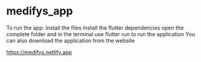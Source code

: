 # medifys_app
To run the app:
Install the files
Install the flutter dependencies
open the complete folder and in the terminal use flutter run to run the application
You can also download the application from the website

https://medifys.netlify.app
